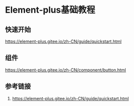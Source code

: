 # Element-plus基础教程

## 快速开始

https://element-plus.gitee.io/zh-CN/guide/quickstart.html

## 组件

https://element-plus.gitee.io/zh-CN/component/button.html




## 参考链接
1. https://element-plus.gitee.io/zh-CN/guide/quickstart.html